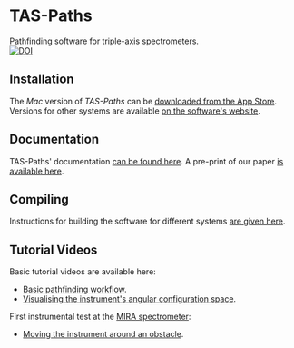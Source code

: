 # TAS-Paths
Pathfinding software for triple-axis spectrometers.  
[![DOI](https://zenodo.org/badge/DOI/10.5281/zenodo.4625649.svg)](https://doi.org/10.5281/zenodo.4625649)

## Installation
The *Mac* version of *TAS-Paths* can be [downloaded from the App Store](https://apps.apple.com/app/id1594199491).  
Versions for other systems are available [on the software's website](http://www.ill.eu/tas-paths).

## Documentation
TAS-Paths' documentation [can be found here](https://github.com/ILLGrenoble/taspaths/wiki).
A pre-print of our paper [is available  here](https://doi.org/10.48550/arXiv.2303.14041).

## Compiling
Instructions for building the software for different systems [are given here](https://github.com/ILLGrenoble/taspaths/wiki/Compiling-TAS-Paths).

## Tutorial Videos
Basic tutorial videos are available here:
- [Basic pathfinding workflow](https://youtu.be/xs2BLuppQPQ).
- [Visualising the instrument's angular configuration space](https://youtu.be/WPUCVzMDKDc).

First instrumental test at the [MIRA spectrometer](https://doi.org/10.1016/j.nima.2017.09.063):
- [Moving the instrument around an obstacle](https://youtu.be/F0SAQp00he4).

